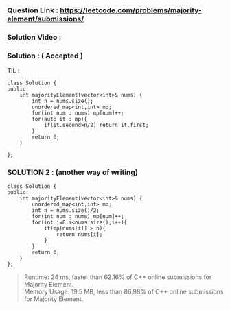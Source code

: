 ### Question Link : https://leetcode.com/problems/majority-element/submissions/

### Solution Video : 

### Solution : ( Accepted )

TIL :
```
class Solution {
public:
    int majorityElement(vector<int>& nums) {
        int n = nums.size();
        unordered_map<int,int> mp;
        for(int num : nums) mp[num]++;
        for(auto it : mp){
            if(it.second>n/2) return it.first;
        }
        return 0;
    }

};

```

### SOLUTION 2 : (another way of writing)

```
class Solution {
public:
    int majorityElement(vector<int>& nums) {
        unordered_map<int,int> mp;
        int n = nums.size()/2;
        for(int num : nums) mp[num]++;
        for(int i=0;i<nums.size();i++){
            if(mp[nums[i]] > n){
                return nums[i];
            }
        }
        return 0;
    }
};
```

> Runtime: 24 ms, faster than 62.16% of C++ online submissions for Majority Element.<br>
> Memory Usage: 19.5 MB, less than 86.98% of C++ online submissions for Majority Element.